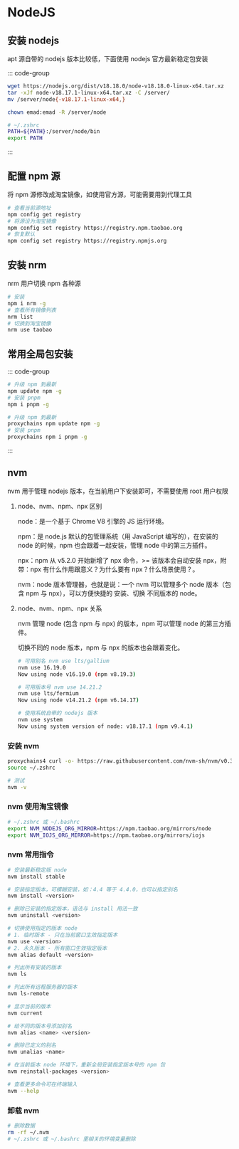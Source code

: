 # NodeJS

## 安装 nodejs

apt 源自带的 nodejs 版本比较低，下面使用 nodejs 官方最新稳定包安装

::: code-group

```bash [下载并解压]
wget https://nodejs.org/dist/v18.18.0/node-v18.18.0-linux-x64.tar.xz
tar -xJf node-v18.17.1-linux-x64.tar.xz -C /server/
mv /server/node{-v18.17.1-linux-x64,}
```

```bash [设置权限]
chown emad:emad -R /server/node
```

```bash [加入环境变量]
# ~/.zshrc
PATH=${PATH}:/server/node/bin
export PATH
```

:::

## 配置 npm 源

将 npm 源修改成淘宝镜像，如使用官方源，可能需要用到代理工具

```bash
# 查看当前源地址
npm config get registry
# 将源设为淘宝镜像
npm config set registry https://registry.npm.taobao.org
# 恢复默认
npm config set registry https://registry.npmjs.org
```

## 安装 nrm

nrm 用户切换 npm 各种源

```bash
# 安装
npm i nrm -g
# 查看所有镜像列表
nrm list
# 切换到淘宝镜像
nrm use taobao
```

## 常用全局包安装

::: code-group

```bash [正常]
# 升级 npm 到最新
npm update npm -g
# 安装 pnpm
npm i pnpm -g
```

```bash [代理]
# 升级 npm 到最新
proxychains npm update npm -g
# 安装 pnpm
proxychains npm i pnpm -g
```

:::

## nvm

nvm 用于管理 nodejs 版本，在当前用户下安装即可，不需要使用 root 用户权限

1.  node、nvm、npm、npx 区别

    node：是一个基于 Chrome V8 引擎的 JS 运行环境。

    npm：是 node.js 默认的包管理系统（用 JavaScript 编写的），在安装的 node 的时候，npm 也会跟着一起安装，管理 node 中的第三方插件。

    npx：npm 从 v5.2.0 开始新增了 npx 命令，>= 该版本会自动安装 npx，附带：npx 有什么作用跟意义？为什么要有 npx？什么场景使用？。

    nvm：node 版本管理器，也就是说：一个 nvm 可以管理多个 node 版本（包含 npm 与 npx），可以方便快捷的 安装、切换 不同版本的 node。

2.  node、nvm、npm、npx 关系

    nvm 管理 node (包含 npm 与 npx) 的版本，npm 可以管理 node 的第三方插件。

    切换不同的 node 版本，npm 与 npx 的版本也会跟着变化。

    ```bash
    # 可用别名 nvm use lts/gallium
    nvm use 16.19.0
    Now using node v16.19.0 (npm v8.19.3)

    # 可用版本号 nvm use 14.21.2
    nvm use lts/fermium
    Now using node v14.21.2 (npm v6.14.17)

    # 使用系统自带的 nodejs 版本
    nvm use system
    Now using system version of node: v18.17.1 (npm v9.4.1)
    ```

### 安装 nvm

```bash
proxychains4 curl -o- https://raw.githubusercontent.com/nvm-sh/nvm/v0.39.3/install.sh | bash
source ~/.zshrc

# 测试
nvm -v
```

### nvm 使用淘宝镜像

```bash
# ~/.zshrc 或 ~/.bashrc
export NVM_NODEJS_ORG_MIRROR=https://npm.taobao.org/mirrors/node
export NVM_IOJS_ORG_MIRROR=https://npm.taobao.org/mirrors/iojs
```

### nvm 常用指令

```bash
# 安装最新稳定版 node
nvm install stable

# 安装指定版本，可模糊安装，如：4.4 等于 4.4.0，也可以指定别名
nvm install <version>

# 删除已安装的指定版本，语法与 install 用法一致
nvm uninstall <version>

# 切换使用指定的版本 node
# 1. 临时版本 - 只在当前窗口生效指定版本
nvm use <version>
# 2. 永久版本 - 所有窗口生效指定版本
nvm alias default <version>

# 列出所有安装的版本
nvm ls

# 列出所有远程服务器的版本
nvm ls-remote

# 显示当前的版本
nvm current

# 给不同的版本号添加别名
nvm alias <name> <version>

# 删除已定义的别名
nvm unalias <name>

# 在当前版本 node 环境下，重新全局安装指定版本号的 npm 包
nvm reinstall-packages <version>

# 查看更多命令可在终端输入
nvm --help
```

### 卸载 nvm

```bash
# 删除数据
rm -rf ~/.nvm
# ~/.zshrc 或 ~/.bashrc 里相关的环境变量删除
```

